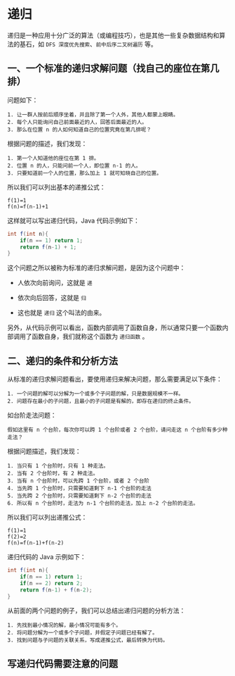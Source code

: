 # 递归

递归是一种应用十分广泛的算法（或编程技巧），也是其他一些复杂数据结构和算法的基石，如 `DFS 深度优先搜索`、`前中后序二叉树遍历` 等。

## 一、一个标准的递归求解问题（找自己的座位在第几排）

问题如下：

```
1. 让一群人按前后顺序坐着，并且除了第一个人外，其他人都蒙上眼睛。
2. 每个人只能询问自己前面最近的人，回答后面最近的人。
3. 那么在位置 n 的人如何知道自己的位置究竟在第几排呢？
```

根据问题的描述，我们发现：

```
1. 第一个人知道他的座位在第 1 排。
2. 位置 n 的人，只能问前一个人，即位置 n-1 的人。
3. 只要知道前一个人的位置，那么加上 1 就可知晓自己的位置。
```

所以我们可以列出基本的递推公式：

```
f(1)=1
f(n)=f(n-1)+1
```

这样就可以写出递归代码，Java 代码示例如下：

```java
int f(int n){
    if(n == 1) return 1;
    return f(n-1) + 1;
}
```

这个问题之所以被称为标准的递归求解问题，是因为这个问题中：

* 人依次向前询问，这就是 `递`

* 依次向后回答，这就是 `归`

* 这也就是 `递归` 这个叫法的由来。

另外，从代码示例可以看出，函数内部调用了函数自身，所以通常只要一个函数内部调用了函数自身，我们就称这个函数为 `递归函数` 。

## 二、递归的条件和分析方法

从标准的递归求解问题看出，要使用递归来解决问题，那么需要满足以下条件：

```
1. 一个问题的解可以分解为一个或多个子问题的解，只是数据规模不一样。
2. 问题存在最小的子问题，且最小的子问题是有解的，即存在递归的终止条件。
```

如台阶走法问题：

```
假如这里有 n 个台阶，每次你可以跨 1 个台阶或者 2 个台阶，请问走这 n 个台阶有多少种走法？
```

根据问题描述，我们发现：

```
1. 当只有 1 个台阶时，只有 1 种走法。
2. 当有 2 个台阶时，有 2 种走法。
3. 当有 n 个台阶时，可以先跨 1 个台阶，或者 2 个台阶
4. 当先跨 1 个台阶时，只需要知道剩下 n-1 个台阶的走法
5. 当先跨 2 个台阶时，只需要知道剩下 n-2 个台阶的走法
6. 所以有 n 个台阶时，走法为 n-1 个台阶的走法，加上 n-2 个台阶的走法。
```

所以我们可以列出递推公式：

```
f(1)=1
f(2)=2
f(n)=f(n-1)+f(n-2)
```

递归代码的 Java 示例如下：

```java
int f(int n){
    if(n == 1) return 1;
    if(n == 2) return 2;
    return f(n-1) + f(n-2);
}
```

从前面的两个问题的例子，我们可以总结出递归问题的分析方法：

```
1. 先找到最小情况的解，最小情况可能有多个。
2. 将问题分解为一个或多个子问题，并假定子问题已经有解了。
3. 找到问题与子问题的关联关系，写成递推公式，最后转换为代码。
```

## 写递归代码需要注意的问题